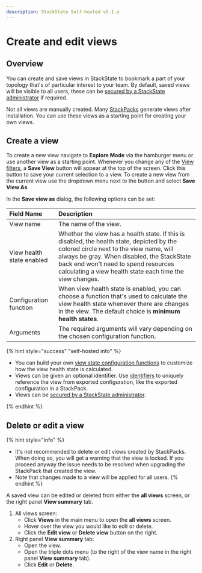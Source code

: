 ```yaml
---
description: StackState Self-hosted v5.1.x 
---
```


# Create and edit views

## Overview

You can create and save views in StackState to bookmark a part of your topology that's of particular interest to your team. By default, saved views will be visible to all users, these can be [secured by a StackState administrator](about_views.md#secure-views-with-rbac) if required. 

Not all views are manually created. Many [StackPacks](../../../stackpacks/about-stackpacks.md) generate views after installation. You can use these views as a starting point for creating your own views.

## Create a view

To create a new view navigate to **Explore Mode** via the hamburger menu or use another view as a starting point. Whenever you change any of the [View filters](../filters.md), a **Save View** button will appear at the top of the screen. Click this button to save your current selection to a view. To create a new view from the current view use the dropdown menu next to the button and select **Save View As**.

In the **Save view as** dialog, the following options can be set:

| Field Name | Description |
| :--- | :--- |
| View name | The name of the view. |
| View health state enabled | Whether the view has a health state. If this is disabled, the health state, depicted by the colored circle next to the view name, will always be gray. When disabled, the StackState back end won't need to spend resources calculating a view health state each time the view changes. |
| Configuration function | When view health state is enabled, you can choose a function that's used to calculate the view health state whenever there are changes in the view. The default choice is **minimum health states**. |
| Arguments | The required arguments will vary depending on the chosen configuration function. |

{% hint style="success" "self-hosted info" %}

* You can build your own [view state configuration functions](../../../develop/developer-guides/custom-functions/view-health-state-configuration-functions.md#view-health-state-configuration-function-minimum-health-states) to customize how the view health state is calculated.
* Views can be given an optional identifier. Use [identifiers](../../../configure/topology/identifiers.md) to uniquely reference the view from exported configuration, like the exported configuration in a StackPack.
* Views can be [secured by a StackState administrator](about_views.md#secure-views-with-rbac).

{% endhint %}

## Delete or edit a view

{% hint style="info" %}
* It's not recommended to delete or edit views created by StackPacks. When doing so, you will get a warning that the view is locked. If you proceed anyway the issue needs to be resolved when upgrading the StackPack that created the view.
* Note that changes made to a view will be applied for all users.
{% endhint %}

A saved view can be edited or deleted from either the **all views** screen, or the right panel **View summary** tab.

1. All views screen:
   * Click **Views** in the main menu to open the **all views** screen.
   * Hover over the view you would like to edit or delete.
   * Click the **Edit view** or **Delete view** button on the right.
2. Right panel **View summary** tab:
   * Open the view.
   * Open the triple dots menu (to the right of the view name in the right panel **View summary** tab).
   * Click **Edit** or **Delete**.
